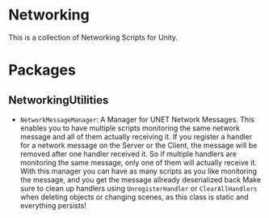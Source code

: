 # Networking

This is a collection of Networking Scripts for Unity.

# Packages
## NetworkingUtilities
 - `NetworkMessageManager`: A Manager for UNET Network Messages. This enables you to have multiple scripts monitoring the same network message and all of them actually receiving it. If you register a handler for a network message on the Server or the Client, the message will be removed after one handler received it. So if multiple handlers are monitoring the same message, only one of them will actually receive it.
With this manager you can have as many scripts as you like monitoring the message, and you get the message allready deserialized back
Make sure to clean up handlers using `UnregisterHandler` or `ClearAllHandlers` when deleting objects or changing scenes, as this class is static and everything persists!
